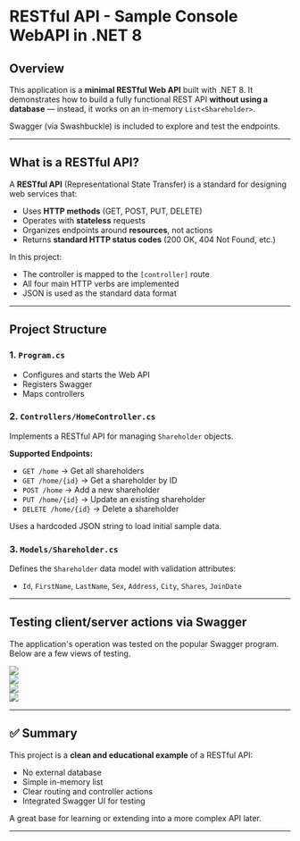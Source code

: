 # RESTful API - Sample Console WebAPI in .NET 8

## Overview
This application is a **minimal RESTful Web API** built with .NET 8. It demonstrates how to build a fully functional REST API **without using a database** — instead, it works on an in-memory `List<Shareholder>`.

Swagger (via Swashbuckle) is included to explore and test the endpoints.

---

## What is a RESTful API?

A **RESTful API** (Representational State Transfer) is a standard for designing web services that:

* Uses **HTTP methods** (GET, POST, PUT, DELETE)
* Operates with **stateless** requests
* Organizes endpoints around **resources**, not actions
* Returns **standard HTTP status codes** (200 OK, 404 Not Found, etc.)

In this project:

* The controller is mapped to the `[controller]` route
* All four main HTTP verbs are implemented
* JSON is used as the standard data format

---

## Project Structure

### 1. `Program.cs`

* Configures and starts the Web API
* Registers Swagger
* Maps controllers

### 2. `Controllers/HomeController.cs`

Implements a RESTful API for managing `Shareholder` objects.

**Supported Endpoints:**

* `GET /home` → Get all shareholders
* `GET /home/{id}` → Get a shareholder by ID
* `POST /home` → Add a new shareholder
* `PUT /home/{id}` → Update an existing shareholder
* `DELETE /home/{id}` → Delete a shareholder

Uses a hardcoded JSON string to load initial sample data.

### 3. `Models/Shareholder.cs`

Defines the `Shareholder` data model with validation attributes:

* `Id`, `FirstName`, `LastName`, `Sex`, `Address`, `City`, `Shares`, `JoinDate`

---

## Testing client/server actions via Swagger

The application's operation was tested on the popular Swagger 
program. Below are a few views of testing.

<img src="jpg/REST_API_Swagger_UI_01.png"/>
<br>
<img src="jpg/REST_API_Swagger_UI_02.png"/>
<br>
<img src="jpg/REST_API_Swagger_UI_03.png"/>
<br>
<img src="jpg/REST_API_Swagger_UI_04.png"/>
<br>
 
---

## ✅ Summary

This project is a **clean and educational example** of a RESTful API:

* No external database
* Simple in-memory list
* Clear routing and controller actions
* Integrated Swagger UI for testing

A great base for learning or extending into a more complex API later.

---
